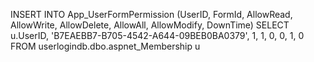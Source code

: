 INSERT INTO App_UserFormPermission (UserID, FormId, AllowRead, AllowWrite, AllowDelete, AllowAll, AllowModify, DownTime)
SELECT u.UserID, 'B7EAEBB7-B705-4542-A644-09BEB0BA0379', 1, 1, 0, 0, 1, 0
FROM userlogindb.dbo.aspnet_Membership u
